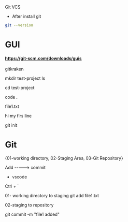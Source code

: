  Git VCS

* After install git

```bash
git --version
```

# GUI

#### https://git-scm.com/downloads/guis


gitkraken

mkdir test-project
ls

cd test-project

code .


file1.txt

hi my firs line



git init


# Git

{01-working directory, 02-Staging Area, 03-Git Repository}


Add -----> commit


* vscode

Ctrl + `

01- working directory to staging 
git add file1.txt

02-staging to repository


git commit -m "file1 added"


















  
